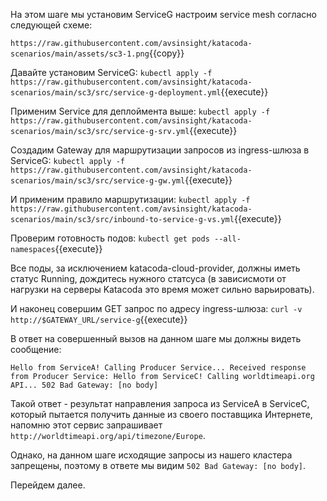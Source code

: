 На этом шаге мы установим ServiceG настроим service mesh согласно следующей схеме:

`https://raw.githubusercontent.com/avsinsight/katacoda-scenarios/main/assets/sc3-1.png`{{copy}}

Давайте установим ServiceG:
`kubectl apply -f https://raw.githubusercontent.com/avsinsight/katacoda-scenarios/main/sc3/src/service-g-deployment.yml`{{execute}}

Применим Service для деплоймента выше:
`kubectl apply -f https://raw.githubusercontent.com/avsinsight/katacoda-scenarios/main/sc3/src/service-g-srv.yml`{{execute}}

Создадим Gateway для маршрутизации запросов из ingress-шлюза в ServiceG:
`kubectl apply -f https://raw.githubusercontent.com/avsinsight/katacoda-scenarios/main/sc3/src/service-g-gw.yml`{{execute}}

И применим правило маршрутизации:
`kubectl apply -f https://raw.githubusercontent.com/avsinsight/katacoda-scenarios/main/sc3/src/inbound-to-service-g-vs.yml`{{execute}}

Проверим готовность подов:
`kubectl get pods --all-namespaces`{{execute}}

Все поды, за исключением katacoda-cloud-provider, должны иметь статус Running, дождитесь нужного статсуса (в зависисмоти от нагрузки на серверы Katacoda это время может сильно варьировать).

И наконец совершим GET запрос по адресу ingress-шлюза:
`curl -v http://$GATEWAY_URL/service-g`{{execute}}


В ответ на совершенный вызов на данном шаге мы должны видеть сообщение:






`Hello from ServiceA! Calling Producer Service... Received response from Producer Service: Hello from ServiceC! Calling worldtimeapi.org API... 502 Bad Gateway: [no body]`

Такой ответ - результат направления запроса из ServiceA в ServiceC, который пытается получить данные из своего поставщика Интернете, напомню этот сервис запрашивает `http://worldtimeapi.org/api/timezone/Europe`.

Однако, на данном шаге исходящие запросы из нашего кластера запрещены, поэтому в ответе мы видим `502 Bad Gateway: [no body]`.



Перейдем далее.